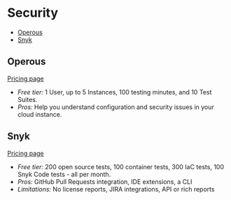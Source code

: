 # Security

<!-- TOC depthFrom:2 -->

- [Operous](#operous)
- [Snyk](#snyk)

<!-- /TOC -->

## Operous

[Pricing page](https://operous.dev/#pricing)

- *Free tier:* 1 User, up to 5 Instances, 100 testing minutes, and 10 Test Suites.
- *Pros:* Help you understand configuration and security issues in your cloud instance.

## Snyk

[Pricing page](https://snyk.io/plans/)

- *Free tier:* 200 open source tests, 100 container tests, 300 IaC tests, 100 Snyk Code tests - all per month.
- *Pros:* GitHub Pull Requests integration, IDE extensions, a CLI
- *Limitations:* No license reports, JIRA integrations, API or rich reports
